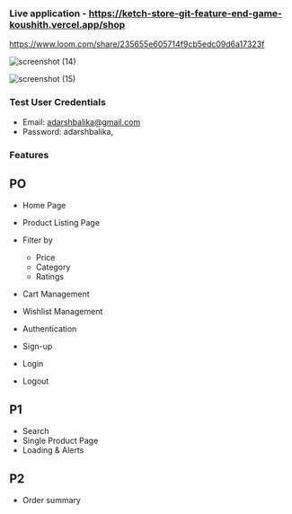 ### Live application - https://ketch-store-git-feature-end-game-koushith.vercel.app/shop

https://www.loom.com/share/235655e605714f9cb5edc09d6a17323f

![screenshot (14)](https://user-images.githubusercontent.com/30016242/162263797-efb5b972-3bcf-4eb9-88a0-b605a73feb51.png)

![screenshot (15)](https://user-images.githubusercontent.com/30016242/162263936-0c8a989f-0d3a-4e7a-8437-632384d20895.png)

### Test User Credentials
- Email: adarshbalika@gmail.com
- Password: adarshbalika,


### Features

## PO

- Home Page
- Product Listing Page
- Filter by
  - Price
  - Category
  - Ratings

- Cart Management
- Wishlist Management
- Authentication
- Sign-up
- Login
- Logout

## P1
- Search
- Single Product Page
- Loading & Alerts

## P2

- Order summary
